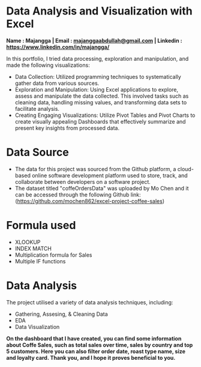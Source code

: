 # Data Analysis and Visualization with Excel
**Name : Majangga | Email : majanggaabdullah@gmail.com | Linkedin : https://www.linkedin.com/in/majangga/**

In this portfolio, I tried data processing, exploration and manipulation, and made the following visualizations:
- Data Collection: Utilized programming techniques to systematically gather data from various sources.
- Exploration and Manipulation: Using Excel applications to explore, assess and manipulate the data collected. This involved tasks such as cleaning data, handling missing values, and transforming data sets to facilitate analysis.
- Creating Engaging Visualizations: Utilize Pivot Tables and Pivot Charts to create visually appealing Dashboards that effectively summarize and present key insights from processed data.

# Data Source
- The data for this project was sourced from the Github platform, a cloud-based online software development platform used to store, track, and collaborate between developers on a software project.
- The dataset titled "coffeOrdersData" was uploaded by Mo Chen and it can be accessed through the following Github link:(https://github.com/mochen862/excel-project-coffee-sales)

# Formula used
- XLOOKUP
- INDEX MATCH
- Multiplication formula for Sales
- Multiple IF functions

# Data Analysis
The project utilised a variety of data analysis techniques, including:
- Gathering, Assesing, & Cleaning Data
- EDA
- Data Visualization

**On the dashboard that I have created, you can find some information about Coffe Sales, such as total sales over time, sales by country and top 5 customers. Here you can also filter order date, roast type name, size and loyalty card. Thank you, and I hope it proves beneficial to you.**

